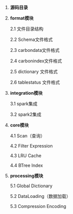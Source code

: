 1.	**源码目录**

2.	**format模块**

    2.1 文件目录结构

    2.2 Schema文件格式

    2.3 carbondata文件格式

    2.4 carbonindex文件格式

    2.5 dictionary 文件格式

    2.6 tablestatus 文件格式

3.	**integration模块**

    3.1	spark集成

    3.2	spark2集成

4.	**core模块**

    4.1	Scan（查询）

    4.2	Filter Expression	

    4.3	LRU Cache	

    4.4	BTree Index

5.	**processing模块**

    5.1	Global Dictionary

    5.2	DataLoading（数据加载）

    5.3	Compression Encoding
